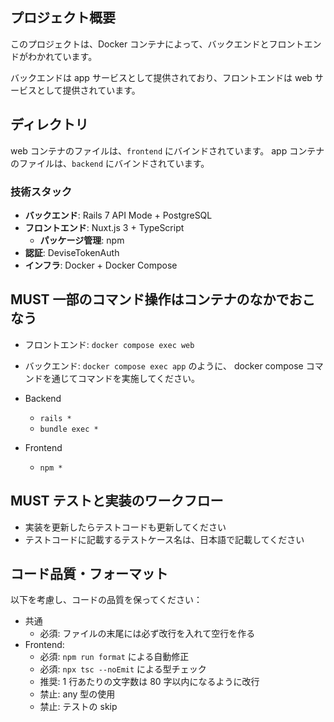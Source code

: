 ## プロジェクト概要

このプロジェクトは、Docker コンテナによって、バックエンドとフロントエンドがわかれています。

バックエンドは app サービスとして提供されており、フロントエンドは web サービスとして提供されています。

## ディレクトリ

web コンテナのファイルは、`frontend` にバインドされています。
app コンテナのファイルは、`backend` にバインドされています。

### 技術スタック

- **バックエンド**: Rails 7 API Mode + PostgreSQL
- **フロントエンド**: Nuxt.js 3 + TypeScript
  - **パッケージ管理**: npm
- **認証**: DeviseTokenAuth
- **インフラ**: Docker + Docker Compose

## MUST 一部のコマンド操作はコンテナのなかでおこなう

- フロントエンド: `docker compose exec web`
- バックエンド: `docker compose exec app`
  のように、 docker compose コマンドを通じてコマンドを実施してください。

- Backend
  - `rails *`
  - `bundle exec *`
- Frontend
  - `npm *`

## MUST テストと実装のワークフロー

- 実装を更新したらテストコードも更新してください
- テストコードに記載するテストケース名は、日本語で記載してください

## コード品質・フォーマット

以下を考慮し、コードの品質を保ってください：

- 共通
  - 必須: ファイルの末尾には必ず改行を入れて空行を作る
- Frontend:
  - 必須: `npm run format` による自動修正
  - 必須: `npx tsc --noEmit` による型チェック
  - 推奨: 1 行あたりの文字数は 80 字以内になるように改行
  - 禁止: any 型の使用
  - 禁止: テストの skip
